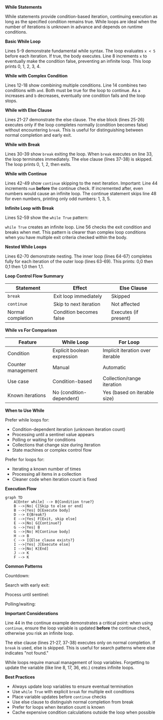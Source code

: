 **While Statements**

While statements provide condition-based iteration, continuing execution as long as the specified condition remains true. While loops are ideal when the number of iterations is unknown in advance and depends on runtime conditions.

**Basic While Loop**

Lines 5-9 demonstrate fundamental while syntax. The loop evaluates `x < 5` before each iteration. If true, the body executes. Line 8 increments `x` to eventually make the condition false, preventing an infinite loop. This loop prints 0, 1, 2, 3, 4.

**While with Complex Condition**

Lines 12-18 show combining multiple conditions. Line 14 combines two conditions with `and`. Both must be true for the loop to continue. As `a` increases and `b` decreases, eventually one condition fails and the loop stops.

**While with Else Clause**

Lines 21-27 demonstrate the else clause. The else block (lines 25-26) executes only if the loop completes normally (condition becomes false) without encountering `break`. This is useful for distinguishing between normal completion and early exit.

**While with Break**

Lines 30-39 show `break` exiting the loop. When `break` executes on line 33, the loop terminates immediately. The else clause (lines 37-38) is skipped. The loop prints 0, 1, 2, then exits.

**While with Continue**

Lines 42-49 show `continue` skipping to the next iteration. Important: Line 44 increments `num` **before** the continue check. If incremented after, even numbers would cause an infinite loop. The continue statement skips line 48 for even numbers, printing only odd numbers: 1, 3, 5.

**Infinite Loop with Break**

Lines 52-59 show the `while True` pattern:

`while True` creates an infinite loop. Line 56 checks the exit condition and breaks when met. This pattern is clearer than complex loop conditions when you have multiple exit criteria checked within the body.

**Nested While Loops**

Lines 62-70 demonstrate nesting. The inner loop (lines 64-67) completes fully for each iteration of the outer loop (lines 63-69). This prints: 0,0 then 0,1 then 1,0 then 1,1.

**Loop Control Flow Summary**

| Statement | Effect | Else Clause |
|-----------|--------|-------------|
| `break` | Exit loop immediately | Skipped |
| `continue` | Skip to next iteration | Not affected |
| Normal completion | Condition becomes false | Executes (if present) |

**While vs For Comparison**

| Feature | While Loop | For Loop |
|---------|------------|----------|
| Condition | Explicit boolean expression | Implicit iteration over iterable |
| Counter management | Manual | Automatic |
| Use case | Condition-based | Collection/range iteration |
| Known iterations | No (condition-dependent) | Yes (based on iterable size) |

**When to Use While**

Prefer while loops for:
- Condition-dependent iteration (unknown iteration count)
- Processing until a sentinel value appears
- Polling or waiting for conditions
- Collections that change size during iteration
- State machines or complex control flow

Prefer for loops for:
- Iterating a known number of times
- Processing all items in a collection
- Cleaner code when iteration count is fixed

**Execution Flow**

```mermaid
graph TD
    A[Enter while] --> B{Condition true?}
    B -->|No| C[Skip to else or end]
    B -->|Yes| D[Execute body]
    D --> E{Break?}
    E -->|Yes| F[Exit, skip else]
    E -->|No| G{Continue?}
    G -->|Yes| B
    G -->|No| H[Continue body]
    H --> B
    C --> I{Else clause exists?}
    I -->|Yes| J[Execute else]
    I -->|No| K[End]
    J --> K
    F --> K
```

**Common Patterns**

Countdown:

Search with early exit:

Process until sentinel:

Polling/waiting:

**Important Considerations**

Line 44 in the continue example demonstrates a critical point: when using `continue`, ensure the loop variable is updated **before** the continue check, otherwise you risk an infinite loop.

The else clause (lines 21-27, 37-38) executes only on normal completion. If `break` is used, else is skipped. This is useful for search patterns where else indicates "not found."

While loops require manual management of loop variables. Forgetting to update the variable (like line 8, 17, 36, etc.) creates infinite loops.

**Best Practices**

- Always update loop variables to ensure eventual termination
- Use `while True` with explicit `break` for multiple exit conditions
- Place variable updates before `continue` checks
- Use else clause to distinguish normal completion from break
- Prefer for loops when iteration count is known
- Cache expensive condition calculations outside the loop when possible
